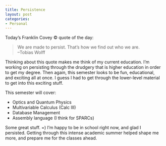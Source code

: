 ```yaml
---
title: Persistence
layout: post
categories:
- Personal
---
```

Today’s Franklin Covey © quote of the day:

> We are made to persist. That’s how we find out who we are.  
> –Tobias Wolff

Thinking about this quote makes me think of my current education. I’m working on persisting through the drudgery that is higher education in order to get my degree. Then again, this semester looks to be fun, educational, and exciting all at once. I guess I had to get through the lower-level material to get into this exciting stuff.

This semester will cover:

*   Optics and Quantum Physics
*   Multivariable Calculus (Calc III)
*   Database Management
*   Assembly language (I think for SPARCs)

Some great stuff. =) I’m happy to be in school right now, and glad I persisted. Getting through this intense academic summer helped shape me more, and prepare me for the classes ahead.